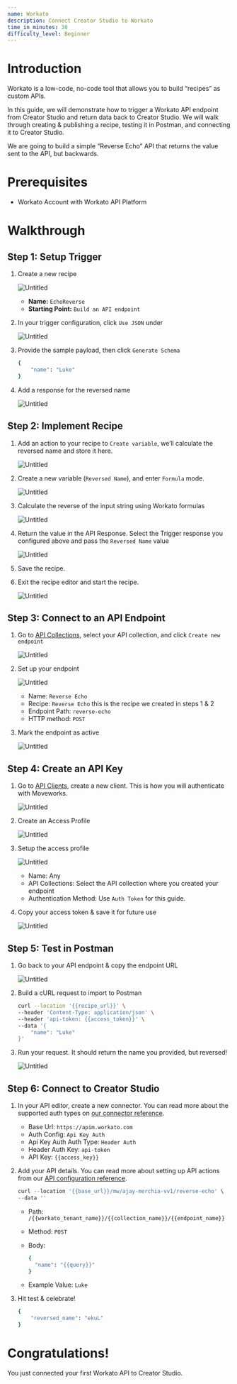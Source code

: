 ```yaml
---
name: Workato
description: Connect Creator Studio to Workato
time_in_minutes: 30
difficulty_level: Beginner
---
```


# Introduction

Workato is a low-code, no-code tool that allows you to build “recipes” as custom APIs.

In this guide, we will demonstrate how to trigger a Workato API endpoint from Creator Studio and return data back to Creator Studio. We will walk through creating & publishing a recipe, testing it in Postman, and connecting it to Creator Studio.

We are going to build a simple “Reverse Echo” API that returns the value sent to the API, but backwards.

# Prerequisites

- Workato Account with Workato API Platform

# Walkthrough

## Step 1: Setup Trigger

1. Create a new recipe
    
    ![Untitled](Authentication%20Guide%20Workato%20c6344fa56dd748e9bc3f0c58d1abe8d3/Untitled.png)
    
    - **Name:** `EchoReverse`
    - **Starting Point:** `Build an API endpoint`
2. In your trigger configuration, click `Use JSON` under 
    
    ![Untitled](Authentication%20Guide%20Workato%20c6344fa56dd748e9bc3f0c58d1abe8d3/Untitled%201.png)
    
3. Provide the sample payload, then click `Generate Schema`
    
    ```bash
    {
    	"name": "Luke"
    }
    ```
    
4. Add a response for the reversed name
    
    ![Untitled](Authentication%20Guide%20Workato%20c6344fa56dd748e9bc3f0c58d1abe8d3/Untitled%202.png)
    

## Step 2: Implement Recipe

1. Add an action to your recipe to `Create variable`, we’ll calculate the reversed name and store it here.
    
    ![Untitled](Authentication%20Guide%20Workato%20c6344fa56dd748e9bc3f0c58d1abe8d3/Untitled%203.png)
    
2. Create a new variable (`Reversed Name`), and enter `Formula` mode.
    
    ![Untitled](Authentication%20Guide%20Workato%20c6344fa56dd748e9bc3f0c58d1abe8d3/Untitled%204.png)
    
3. Calculate the reverse of the input string using Workato formulas
    
    ![Untitled](Authentication%20Guide%20Workato%20c6344fa56dd748e9bc3f0c58d1abe8d3/Untitled%205.png)
    
4. Return the value in the API Response. Select the Trigger response you configured above and pass the `Reversed Name` value 
    
    ![Untitled](Authentication%20Guide%20Workato%20c6344fa56dd748e9bc3f0c58d1abe8d3/Untitled%206.png)
    
5. Save the recipe.
6. Exit the recipe editor and start the recipe.
    
    ![Untitled](Authentication%20Guide%20Workato%20c6344fa56dd748e9bc3f0c58d1abe8d3/Untitled%207.png)
    

## Step 3: Connect to an API Endpoint

1. Go to [API Collections](https://app.workato.com/api_management/groups), select your API collection, and click `Create new endpoint`
    
    ![Untitled](Authentication%20Guide%20Workato%20c6344fa56dd748e9bc3f0c58d1abe8d3/Untitled%208.png)
    
2. Set up your endpoint
    
    ![Untitled](Authentication%20Guide%20Workato%20c6344fa56dd748e9bc3f0c58d1abe8d3/Untitled%209.png)
    
    - Name: `Reverse Echo`
    - Recipe: `Reverse Echo` this is the recipe we created in steps 1 & 2
    - Endpoint Path: `reverse-echo`
    - HTTP method: `POST`
3. Mark the endpoint as active
    
    ![Untitled](Authentication%20Guide%20Workato%20c6344fa56dd748e9bc3f0c58d1abe8d3/Untitled%2010.png)
    

## Step 4: Create an API Key

1. Go to [API Clients](https://app.workato.com/api_management/clients), create a new client. This is how you will authenticate with Moveworks.
    
    ![Untitled](Authentication%20Guide%20Workato%20c6344fa56dd748e9bc3f0c58d1abe8d3/Untitled%2011.png)
    
2. Create an Access Profile
    
    ![Untitled](Authentication%20Guide%20Workato%20c6344fa56dd748e9bc3f0c58d1abe8d3/Untitled%2012.png)
    
3. Setup the access profile
    
    ![Untitled](Authentication%20Guide%20Workato%20c6344fa56dd748e9bc3f0c58d1abe8d3/Untitled%2013.png)
    
    - Name: Any
    - API Collections: Select the API collection where you created your endpoint
    - Authentication Method: Use `Auth Token` for this guide.
4. Copy your access token & save it for future use
    
    ![Untitled](Authentication%20Guide%20Workato%20c6344fa56dd748e9bc3f0c58d1abe8d3/Untitled%2014.png)
    

## Step 5: Test in Postman

1. Go back to your API endpoint & copy the endpoint URL
    
    ![Untitled](Authentication%20Guide%20Workato%20c6344fa56dd748e9bc3f0c58d1abe8d3/Untitled%2015.png)
    
2. Build a cURL request to import to Postman
    
    ```bash
    curl --location '{{recipe_url}}' \
    --header 'Content-Type: application/json' \
    --header 'api-token: {{access_token}}' \
    --data '{
        "name": "Luke"
    }'
    ```
    
3. Run your request. It should return the name you provided, but reversed!
    
    ![Untitled](Authentication%20Guide%20Workato%20c6344fa56dd748e9bc3f0c58d1abe8d3/Untitled%2016.png)
    

## Step 6: Connect to Creator Studio

1. In your API editor, create a new connector. You can read more about the supported auth types on [our connector reference](https://developer.moveworks.com/creator-studio/connector-configuration/).
    - Base Url: `https://apim.workato.com`
    - Auth Config: `Api Key Auth`
    - Api Key Auth Auth Type: `Header Auth`
    - Header Auth Key: `api-token`
    - API Key: `{{access_key}}`
2. Add your API details. You can read more about setting up API actions from our [API configuration reference](https://developer.moveworks.com/creator-studio/api-configuration/).
    
    ```python
    curl --location '{{base_url}}/mw/ajay-merchia-vv1/reverse-echo' \
    --data ''
    ```
    
    - Path: `/{{workato_tenant_name}}/{{collection_name}}/{{endpoint_name}}`
    - Method: `POST`
    - Body:
        
        ```bash
        {
          "name": "{{query}}"
        }
        ```
        
    - Example Value: `Luke`
3. Hit test & celebrate!
    
    ```bash
    {
        "reversed_name": "ekuL"
    }
    ```
    

# Congratulations!

You just connected your first Workato API to Creator Studio.